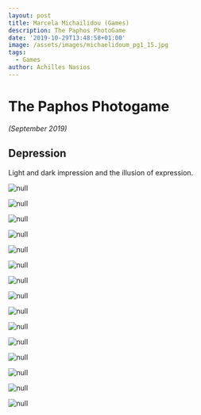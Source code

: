 ```yaml
---
layout: post
title: Marcela Michailidou (Games)
description: The Paphos PhotoGame
date: '2019-10-29T13:48:58+01:00'
image: /assets/images/michaelidoum_pg1_15.jpg
tags:
  - Games
author: Achilles Nasios
---
```

# The Paphos Photogame

_(September 2019)_

## Depression

Light and dark impression and the illusion of expression.

![null](/assets/images/michaelidoum_pg1_01.jpg)

![null](/assets/images/michaelidoum_pg1_02.jpg)

![null](/assets/images/michaelidoum_pg1_03.jpg)

![null](/assets/images/michaelidoum_pg1_04.jpg)

![null](/assets/images/michaelidoum_pg1_05.jpg)

![null](/assets/images/michaelidoum_pg1_06.jpg)

![null](/assets/images/michaelidoum_pg1_07.jpg)

![null](/assets/images/michaelidoum_pg1_08.jpg)

![null](/assets/images/michaelidoum_pg1_09.jpg)

![null](/assets/images/michaelidoum_pg1_10.jpg)

![null](/assets/images/michaelidoum_pg1_11.jpg)

![null](/assets/images/michaelidoum_pg1_12.jpg)

![null](/assets/images/michaelidoum_pg1_13.jpg)

![null](/assets/images/michaelidoum_pg1_14.jpg)

![null](/assets/images/michaelidoum_pg1_15.jpg)
